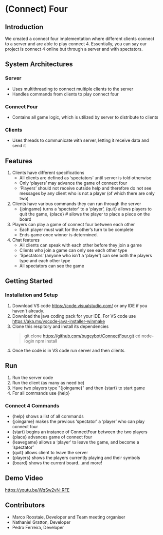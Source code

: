 # (Connect) Four

## Introduction

We created a connect four implementation where different clients connect to a server and are able to play connect 4. Essentially, you can say our project is connect 4 online but through a server and with spectators.

## System Architectures
### Server
* Uses multithreading to connect multiple clients to the server
* Handles commands from clients to play connect four
### Connect Four
* Contains all game logic, which is utilized by server to distribute to clients
### Clients
* Uses threads to communicate with server, letting it receive data and send it

## Features
1. Clients have different specifications
	- All clients are defined as ‘spectators’ until server is told otherwise
	- Only ‘players’ may advance the game of connect four
	- ‘Players’ should not receive outside help and therefore do not see messages by any client who is not a player (of which there are only two)
2. Clients have various commands they can run through the server
	- {joingame} turns a ‘spectator’  to  a ‘player’,  {quit} allows players to quit the game, {place} # allows the player to place a piece on the board
3. Players can play a game of connect four between each other
	- Each player must wait for the other’s turn to be complete
	- Ends game once winner is determined.
4. Chat features
	- All clients can speak with each other before they join a game
	- Clients who join a game can only see each other type
	- ‘Spectators’ (anyone who isn’t a ‘player’) can see both the players type and each other type
	- All spectators can see the game 
	
	

## Getting Started
### Installation and Setup
1. Download VS code https://code.visualstudio.com/ or any IDE if you haven't already. 
2. Download the java coding pack for your IDE. For VS code use https://aka.ms/vscode-java-installer-winmake 
3. Clone this respitory and install its dependencies
	> git clone https://github.com/bugeybot/ConnectFour.git
	> cd node-login
	> npm install
4. Once the code is in VS code run server and then clients.

## Run
1. Run the server code
2. Run the client (as many as need be)
3. Have two players type "{joingame}" and then {start} to start game
4. For all commands use {help}

### Connect 4 Commands
- {help} shows a list of all commands
- {joingame} makes the previous ‘spectator’  a ‘player’ who can play connect four
- {start} begins an instance of ConnectFour between the two players
- {place} advances game of connect four
- {leavegame} allows a ‘player’ to leave the game, and become a ‘spectator’
- {quit} allows client to leave the server
- {players} shows the players currently playing and their symbols
- {board} shows the current board...and more!

## Demo Video

https://youtu.be/WqSw2vN-RFE

## Contributors

* Marco Roostaie, Developer and Team meeting organiser
* Nathaniel Gratton, Developer
* Pedro Ferreira, Developer


